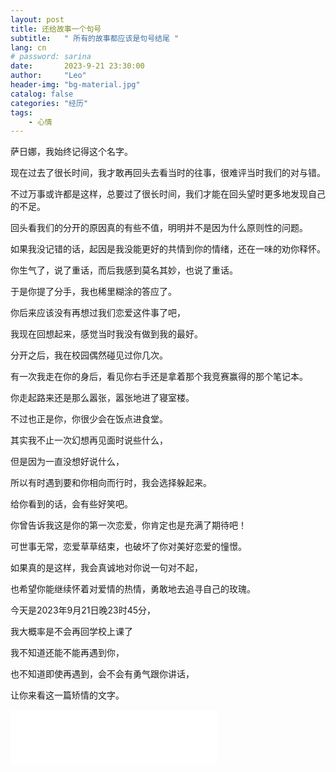 ```yaml
---
layout: post
title: 还给故事一个句号
subtitle:   " 所有的故事都应该是句号结尾 "
lang: cn
# password: sarina
date:       2023-9-21 23:30:00
author:     "Leo"
header-img: "bg-material.jpg"
catalog: false
categories: "经历"
tags: 
    - 心情
---
```


萨日娜，我始终记得这个名字。

现在过去了很长时间，我才敢再回头去看当时的往事，很难评当时我们的对与错。

不过万事或许都是这样，总要过了很长时间，我们才能在回头望时更多地发现自己的不足。

回头看我们的分开的原因真的有些不值，明明并不是因为什么原则性的问题。

如果我没记错的话，起因是我没能更好的共情到你的情绪，还在一味的劝你释怀。

你生气了，说了重话，而后我感到莫名其妙，也说了重话。

于是你提了分手，我也稀里糊涂的答应了。

你后来应该没有再想过我们恋爱这件事了吧，

我现在回想起来，感觉当时我没有做到我的最好。

分开之后，我在校园偶然碰见过你几次。

有一次我走在你的身后，看见你右手还是拿着那个我竞赛赢得的那个笔记本。

你走起路来还是那么嚣张，嚣张地进了寝室楼。

不过也正是你，你很少会在饭点进食堂。

其实我不止一次幻想再见面时说些什么，

但是因为一直没想好说什么，

所以有时遇到要和你相向而行时，我会选择躲起来。

给你看到的话，会有些好笑吧。

你曾告诉我这是你的第一次恋爱，你肯定也是充满了期待吧！

可世事无常，恋爱草草结束，也破坏了你对美好恋爱的憧憬。

如果真的是这样，我会真诚地对你说一句对不起，

也希望你能继续怀着对爱情的热情，勇敢地去追寻自己的玫瑰。

今天是2023年9月21日晚23时45分，

我大概率是不会再回学校上课了

我不知道还能不能再遇到你，

也不知道即使再遇到，会不会有勇气跟你讲话，

让你来看这一篇矫情的文字。


<iframe frameborder="no" border="0" marginwidth="0" marginheight="0" width=330 height=86 src="//music.163.com/outchain/player?type=2&id=31877470&auto=0&height=66"></iframe>